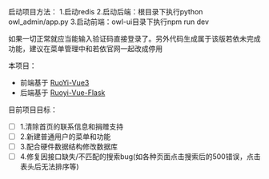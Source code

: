 启动项目方法：
1.启动redis
2.启动后端：根目录下执行python owl_admin/app.py
3.启动前端：owl-ui目录下执行npm run dev

如果一切正常就应当能输入验证码直接登录了。另外代码生成属于该版若依未完成功能，建议在菜单管理中和若依官网一起改成停用

本项目：
- 前端基于 [RuoYi-Vue3](https://gitcode.com/yangzongzhuan/RuoYi-Vue3)
- 后端基于 [Ruoyi-Vue-Flask](https://gitee.com/shaw-lee/ruoyi-vue-flask)

目前项目目标：
- [ ]  1.清除首页的联系信息和捐赠支持
- [ ]  2.新建普通用户的菜单和功能
- [ ]  3.配合硬件数据结构修改数据库
- [ ]  4.修复因接口缺失/不匹配的搜索bug(如各种页面点击搜索后的500错误，点击表头后无法排序等)
